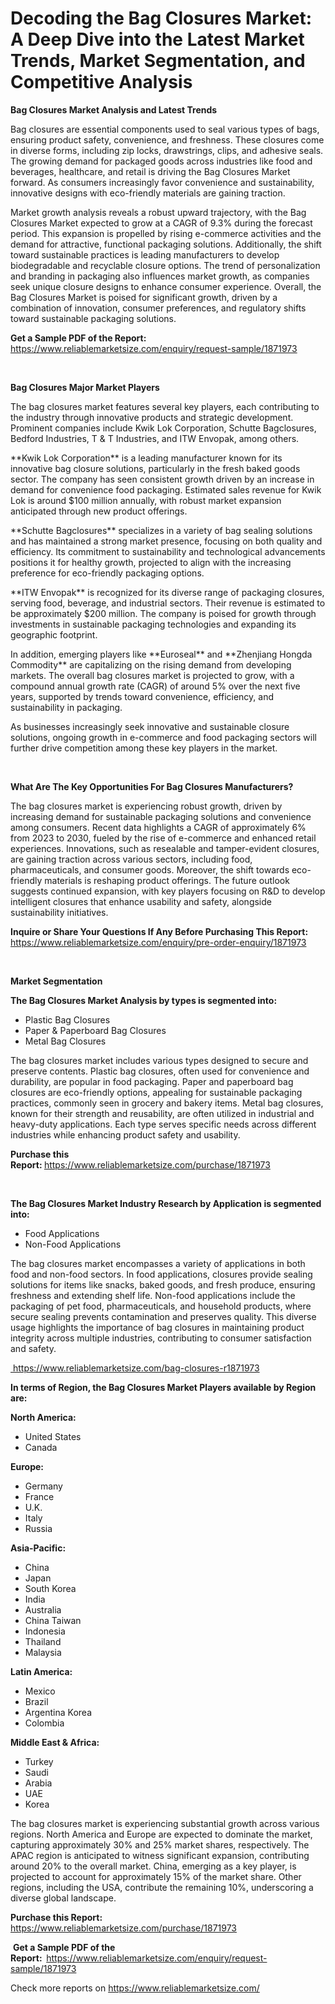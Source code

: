 <p><h1>Decoding the Bag Closures Market: A Deep Dive into the Latest Market Trends, Market Segmentation, and Competitive Analysis</h1></p><p><strong>Bag Closures Market Analysis and Latest Trends</strong></p>
<p><p>Bag closures are essential components used to seal various types of bags, ensuring product safety, convenience, and freshness. These closures come in diverse forms, including zip locks, drawstrings, clips, and adhesive seals. The growing demand for packaged goods across industries like food and beverages, healthcare, and retail is driving the Bag Closures Market forward. As consumers increasingly favor convenience and sustainability, innovative designs with eco-friendly materials are gaining traction.</p><p>Market growth analysis reveals a robust upward trajectory, with the Bag Closures Market expected to grow at a CAGR of 9.3% during the forecast period. This expansion is propelled by rising e-commerce activities and the demand for attractive, functional packaging solutions. Additionally, the shift toward sustainable practices is leading manufacturers to develop biodegradable and recyclable closure options. The trend of personalization and branding in packaging also influences market growth, as companies seek unique closure designs to enhance consumer experience. Overall, the Bag Closures Market is poised for significant growth, driven by a combination of innovation, consumer preferences, and regulatory shifts toward sustainable packaging solutions.</p></p>
<p><strong>Get a Sample PDF of the Report:&nbsp;</strong> <a href="https://www.reliablemarketsize.com/enquiry/request-sample/1871973?utm_campaign=1998&utm_medium=2&utm_source=Github&utm_content=ia&utm_term=05022025&utm_id=bag-closures">https://www.reliablemarketsize.com/enquiry/request-sample/1871973</a></p>
<p>&nbsp;</p>
<p><strong>Bag Closures Major Market Players</strong></p>
<p><p>The bag closures market features several key players, each contributing to the industry through innovative products and strategic development. Prominent companies include Kwik Lok Corporation, Schutte Bagclosures, Bedford Industries, T & T Industries, and ITW Envopak, among others.</p><p>**Kwik Lok Corporation** is a leading manufacturer known for its innovative bag closure solutions, particularly in the fresh baked goods sector. The company has seen consistent growth driven by an increase in demand for convenience food packaging. Estimated sales revenue for Kwik Lok is around $100 million annually, with robust market expansion anticipated through new product offerings.</p><p>**Schutte Bagclosures** specializes in a variety of bag sealing solutions and has maintained a strong market presence, focusing on both quality and efficiency. Its commitment to sustainability and technological advancements positions it for healthy growth, projected to align with the increasing preference for eco-friendly packaging options.</p><p>**ITW Envopak** is recognized for its diverse range of packaging closures, serving food, beverage, and industrial sectors. Their revenue is estimated to be approximately $200 million. The company is poised for growth through investments in sustainable packaging technologies and expanding its geographic footprint.</p><p>In addition, emerging players like **Euroseal** and **Zhenjiang Hongda Commodity** are capitalizing on the rising demand from developing markets. The overall bag closures market is projected to grow, with a compound annual growth rate (CAGR) of around 5% over the next five years, supported by trends toward convenience, efficiency, and sustainability in packaging.</p><p>As businesses increasingly seek innovative and sustainable closure solutions, ongoing growth in e-commerce and food packaging sectors will further drive competition among these key players in the market.</p></p>
<p>&nbsp;</p>
<p><strong>What Are The Key Opportunities For Bag Closures Manufacturers?</strong></p>
<p><p>The bag closures market is experiencing robust growth, driven by increasing demand for sustainable packaging solutions and convenience among consumers. Recent data highlights a CAGR of approximately 6% from 2023 to 2030, fueled by the rise of e-commerce and enhanced retail experiences. Innovations, such as resealable and tamper-evident closures, are gaining traction across various sectors, including food, pharmaceuticals, and consumer goods. Moreover, the shift towards eco-friendly materials is reshaping product offerings. The future outlook suggests continued expansion, with key players focusing on R&D to develop intelligent closures that enhance usability and safety, alongside sustainability initiatives.</p></p>
<p><strong>Inquire or Share Your Questions If Any Before Purchasing This Report:</strong> <a href="https://www.reliablemarketsize.com/enquiry/pre-order-enquiry/1871973?utm_campaign=1998&utm_medium=2&utm_source=Github&utm_content=ia&utm_term=05022025&utm_id=bag-closures">https://www.reliablemarketsize.com/enquiry/pre-order-enquiry/1871973</a></p>
<p>&nbsp;</p>
<p><strong>Market Segmentation</strong></p>
<p><strong>The Bag Closures Market Analysis by types is segmented into:</strong></p>
<p><ul><li>Plastic Bag Closures</li><li>Paper & Paperboard Bag Closures</li><li>Metal Bag Closures</li></ul></p>
<p><p>The bag closures market includes various types designed to secure and preserve contents. Plastic bag closures, often used for convenience and durability, are popular in food packaging. Paper and paperboard bag closures are eco-friendly options, appealing for sustainable packaging practices, commonly seen in grocery and bakery items. Metal bag closures, known for their strength and reusability, are often utilized in industrial and heavy-duty applications. Each type serves specific needs across different industries while enhancing product safety and usability.</p></p>
<p><strong>Purchase this Report:&nbsp;</strong><a href="https://www.reliablemarketsize.com/purchase/1871973?utm_campaign=1998&utm_medium=2&utm_source=Github&utm_content=ia&utm_term=05022025&utm_id=bag-closures">https://www.reliablemarketsize.com/purchase/1871973</a></p>
<p>&nbsp;</p>
<p><strong>The Bag Closures Market Industry Research by Application is segmented into:</strong></p>
<p><ul><li>Food Applications</li><li>Non-Food Applications</li></ul></p>
<p><p>The bag closures market encompasses a variety of applications in both food and non-food sectors. In food applications, closures provide sealing solutions for items like snacks, baked goods, and fresh produce, ensuring freshness and extending shelf life. Non-food applications include the packaging of pet food, pharmaceuticals, and household products, where secure sealing prevents contamination and preserves quality. This diverse usage highlights the importance of bag closures in maintaining product integrity across multiple industries, contributing to consumer satisfaction and safety.</p></p>
<p><a href="https://www.reliablemarketsize.com/bag-closures-r1871973?utm_campaign=1998&utm_medium=2&utm_source=Github&utm_content=ia&utm_term=05022025&utm_id=bag-closures">&nbsp;https://www.reliablemarketsize.com/bag-closures-r1871973</a></p>
<p><strong>In terms of Region, the Bag Closures Market Players available by Region are:</strong></p>
<p>
    <p> <strong> North America: </strong>
        <ul>
            <li>United States</li>
            <li>Canada</li>
        </ul>
        </p> 
    <p> <strong> Europe: </strong>
        <ul>
            <li>Germany</li>
            <li>France</li>
            <li>U.K.</li>
            <li>Italy</li>
            <li>Russia</li>
        </ul>
        </p> 
    <p> <strong> Asia-Pacific: </strong>
        <ul>
            <li>China</li>
            <li>Japan</li>
            <li>South Korea</li>
            <li>India</li>
            <li>Australia</li>
            <li>China Taiwan</li>
            <li>Indonesia</li>
            <li>Thailand</li>
            <li>Malaysia</li>
        </ul>
        </p> 
    <p> <strong> Latin America: </strong>
        <ul>
            <li>Mexico</li>
            <li>Brazil</li>
            <li>Argentina Korea</li>
            <li>Colombia</li>
        </ul>
        </p> 
    <p> <strong> Middle East & Africa: </strong>
        <ul>
            <li>Turkey</li>
            <li>Saudi</li>
            <li>Arabia</li>
            <li>UAE</li>
            <li>Korea</li>
        </ul>
    </p>
    </p>
<p><p>The bag closures market is experiencing substantial growth across various regions. North America and Europe are expected to dominate the market, capturing approximately 30% and 25% market shares, respectively. The APAC region is anticipated to witness significant expansion, contributing around 20% to the overall market. China, emerging as a key player, is projected to account for approximately 15% of the market share. Other regions, including the USA, contribute the remaining 10%, underscoring a diverse global landscape.</p></p>
<p><strong>Purchase this Report: </strong><a href="https://www.reliablemarketsize.com/purchase/1871973?utm_campaign=1998&utm_medium=2&utm_source=Github&utm_content=ia&utm_term=05022025&utm_id=bag-closures">https://www.reliablemarketsize.com/purchase/1871973</a></p>
<p>&nbsp;<strong>Get a Sample PDF of the Report:&nbsp;&nbsp;</strong><a href="https://www.reliablemarketsize.com/enquiry/request-sample/1871973?utm_campaign=1998&utm_medium=2&utm_source=Github&utm_content=ia&utm_term=05022025&utm_id=bag-closures">https://www.reliablemarketsize.com/enquiry/request-sample/1871973</a></p>
<p><strong></strong></p>
<p>Check more reports on <a href="https://www.reliablemarketsize.com/?utm_campaign=1998&utm_medium=2&utm_source=Github&utm_content=ia&utm_term=05022025&utm_id=bag-closures">https://www.reliablemarketsize.com/</a></p>